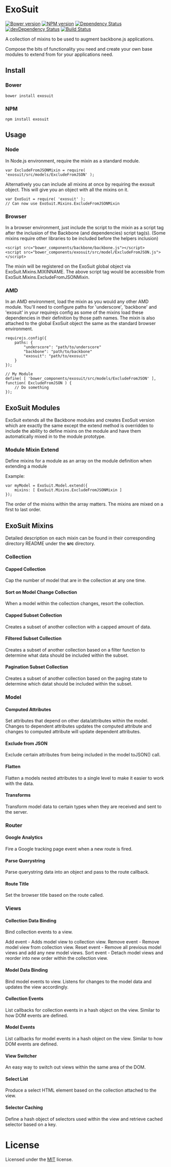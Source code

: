 # ExoSuit

[![Bower version](https://badge.fury.io/bo/exosuit.svg)](http://badge.fury.io/bo/bullhorn-handlebars-helpers)
[![NPM version](https://badge.fury.io/js/exosuit.svg)](http://badge.fury.io/js/bullhorn-handlebars-helpers)
[![Dependency Status](https://david-dm.org/uplift/ExoSuit.svg)](https://david-dm.org/uplift/ExoSuit)
[![devDependency Status](https://david-dm.org/uplift/ExoSuit/dev-status.svg)](https://david-dm.org/uplift/ExoSuit#info=devDependencies)
[![Build Status](https://travis-ci.org/uplift/ExoSuit.svg)](https://travis-ci.org/uplift/ExoSuit)

A collection of mixins to be used to augment backbone.js applications.

Compose the bits of functionality you need and create your own base modules to extend from for your applications need.

## Install

### Bower

    bower install exosuit

### NPM

    npm install exosuit

## Usage

### Node

In Node.js environment, require the mixin as a standard module.

    var ExcludeFromJSONMixin = require( 'exosuit/src/models/ExcludeFromJSON' );

Alternatively you can include all mixins at once by requiring the exosuit object. This will give you an object with all the mixins on it.

    var ExoSuit = require( 'exosuit' );
    // Can now use ExoSuit.Mixins.ExcludeFromJSONMixin 

### Browser

In a browser environment, just include the script to the mixin as a script tag after the inclusion of the Backbone (and dependencies) script tag(s). (Some mixins require other libraries to be included before the helpers inclusion)
    
    <script src="bower_components/backbone/backbone.js"></script>
    <script src="bower_components/exosuit/src/model/ExcludeFromJSON.js"></script>

The mixin will be registered on the ExoSuit global object via ExoSuit.Mixins.MIXINNAME.  The above script tag would be accessible from ExoSuit.Mixins.ExcludeFromJSONMixin.

### AMD

In an AMD environment, load the mixin as you would any other AMD module. You'll need to configure paths for 'underscore', 'backbone' and 'exosuit' in your requirejs config as some of the mixins load these dependencies in their definition by those path names. The mixin is also attached to the global ExoSuit object the same as the standard browser environment.

    requirejs.config({
        paths: {
            "underscore": "path/to/underscore"
            "backbone": "path/to/backbone"
            "exosuit": "path/to/exosuit"
        }
    });

    // My Module
    define( [ 'bower_components/exosuit/src/models/ExcludeFromJSON' ], function( ExcludeFromJSON ) {
        // Do something
    });

## ExoSuit Modules

ExoSuit extends all the Backbone modules and creates ExoSuit version which are exactly the same except the extend method is overridden to include the ability to define mixins on the module and have them automatically mixed in to the module prototype.

### Module Mixin Extend

Define mixins for a module as an array on the module definition when extending a module

Example:

    var myModel = ExoSuit.Model.extend({
        mixins: [ ExoSuit.Mixins.ExcludeFromJSONMixin ]
    });

The order of the mixins within the array matters. The mixins are mixed on a first to last order.

## ExoSuit Mixins

Detailed description on each mixin can be found in their corresponding directory README under the **src** directory.

### Collection

#### Capped Collection

Cap the number of model that are in the collection at any one time.

#### Sort on Model Change Collection

When a model within the collection changes, resort the collection.

#### Capped Subset Collection

Creates a subset of another collection with a capped amount of data.

#### Filtered Subset Collection

Creates a subset of another collection based on a filter function to determine what data should be included within the subset.

#### Pagination Subset Collection

Creates a subset of another collection based on the paging state to determine which datat should be included within the subset.

### Model

#### Computed Attributes

Set attributes that depend on other data/attributes within the model. Changes to dependent attributes updates the computed attribute and changes to computed attribute will update dependent attributes.

#### Exclude from JSON

Exclude certain attributes from being included in the model toJSON() call.

#### Flatten

Flatten a models nested attributes to a single level to make it easier to work with the data.

#### Transforms

Transform model data to certain types when they are received and sent to the server.

### Router

#### Google Analytics

Fire a Google tracking page event when a new route is fired.

#### Parse Querystring

Parse querystring data into an object and pass to the route callback.

#### Route Title

Set the browser title based on the route called. 

### Views

#### Collection Data Binding

Bind collection events to a view.

Add event - Adds model view to collection view.
Remove event - Remove model view from collection view.
Reset event - Remove all previous model views and add any new model views.
Sort event - Detach model views and reorder into new order within the collection view.

#### Model Data Binding

Bind model events to view.  Listens for changes to the model data and updates the view accordingly.

#### Collection Events

List callbacks for collection events in a hash object on the view. Similar to how DOM events are defined.

#### Model Events

List callbacks for model events in a hash object on the view. Similar to how DOM events are defined.

#### View Switcher

An easy way to switch out views within the same area of the DOM.

#### Select List

Produce a select HTML element based on the collection attached to the view.

#### Selector Caching

Define a hash object of selectors used within the view and retrieve cached selector based on a key.

# License

Licensed under the [MIT](http://www.opensource.org/licenses/MIT) license.
